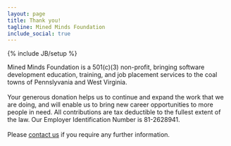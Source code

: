 ```yaml
---
layout: page
title: Thank you!
tagline: Mined Minds Foundation 
include_social: true
---
```

{% include JB/setup %}
 
<section id="research" class="centered">
    Mined Minds Foundation is a 501(c)(3) non-profit, bringing software development education, training, and job placement services to the coal towns of Pennslyvania and West Virginia.<br><br>
    Your generous donation helps us to continue and expand the work that we are doing, and will enable us to bring new career opportunities to more people in need. All contributions are tax deductible to the fullest extent of the law. Our Employer Identification Number is 81-2628941.<br><br>
    Please <a href="contact.html">contact us</a> if you require any further information. 
</section>